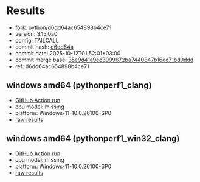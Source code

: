 # Results

- fork: python/d6dd64ac654898b4ce71
- version: 3.15.0a0
- config: TAILCALL
- commit hash: [d6dd64a](https://github.com/python/cpython/commit/d6dd64a)
- commit date: 2025-10-12T01:52:01+03:00
- commit merge base: [35e9d41a9cc3999672ba7440847b16ec71bd9ddd](https://github.com/python/cpython/commit/35e9d41a9cc3999672ba7440847b16ec71bd9ddd)
- ref: d6dd64ac654898b4ce71

## windows amd64 (pythonperf1_clang)

- [GitHub Action run](https://github.com/faster-cpython/benchmarking/actions/runs/18436369837)
- cpu model: missing
- platform: Windows-11-10.0.26100-SP0
- [raw results](bm-20251012-pythonperf1_clang-amd64-python-d6dd64ac654898b4ce71-3.15.0a0-d6dd64a.json)

## windows amd64 (pythonperf1_win32_clang)

- [GitHub Action run](https://github.com/faster-cpython/benchmarking/actions/runs/18436369837)
- cpu model: missing
- platform: Windows-11-10.0.26100-SP0
- [raw results](bm-20251012-pythonperf1_win32_clang-amd64-python-d6dd64ac654898b4ce71-3.15.0a0-d6dd64a.json)


